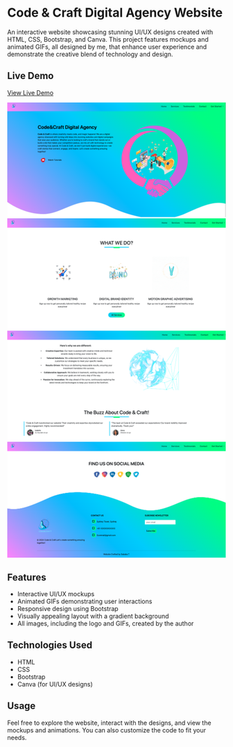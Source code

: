 # Code & Craft Digital Agency Website

An interactive website showcasing stunning UI/UX designs created with HTML, CSS, Bootstrap, and Canva. This project features mockups and animated GIFs, all designed by me, that enhance user experience and demonstrate the creative blend of technology and design.

## Live Demo
[View Live Demo](https://algomystique.github.io/Digital-Agency-Website)

![Screenshot of the Website](screenshots/shot1.png)
![Screenshot of the Website](screenshots/shot2.png)
![Screenshot of the Website](screenshots/shot3.png)
![Screenshot of the Website](screenshots/shot4.png)


## Features
- Interactive UI/UX mockups
- Animated GIFs demonstrating user interactions
- Responsive design using Bootstrap
- Visually appealing layout with a gradient background
- All images, including the logo and GIFs, created by the author

## Technologies Used
- HTML
- CSS
- Bootstrap
- Canva (for UI/UX designs)

## Usage
Feel free to explore the website, interact with the designs, and view the mockups and animations. You can also customize the code to fit your needs.

